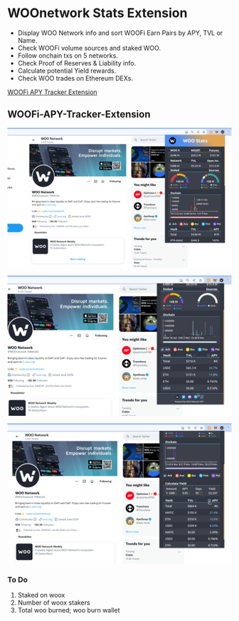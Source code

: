 # WOOnetwork Stats Extension

- Display WOO Network info and sort WOOFi Earn Pairs by APY, TVL or Name.
- Check WOOFi volume sources and staked WOO.
- Follow onchain txs on 5 networks.
- Check Proof of Reserves & Liability info.
- Calculate potential Yield rewards.
- Check WOO trades on Ethereum DEXs.

[WOOFi APY Tracker Extension](https://chrome.google.com/webstore/detail/woofi-apy-tracker-extensi/ebhimcjdodfppheghgcbdfiegcchaplh?hl=en&authuser=0)

## WOOFi-APY-Tracker-Extension

<p align="center">
  <img src="woofi-extension-preview_1_1280x800.png" alt="WOOFi APY Tracker" width="800" >
</p>

<p align="center">
  <img src="woofi-extension-preview_2_1280x800.png" alt="WOOFi APY Tracker" width="800" >
</p>

<p align="center">
  <img src="woofi-extension-preview_3_1280x800.png" alt="WOOFi APY Tracker" width="800" >
</p>

### To Do

1.  Staked on woox
2.  Number of woox stakers
3.  Total woo burned; woo burn wallet
